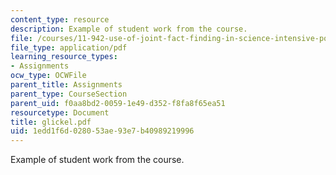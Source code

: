```yaml
---
content_type: resource
description: Example of student work from the course.
file: /courses/11-942-use-of-joint-fact-finding-in-science-intensive-policy-disputes-part-ii-spring-2004/1edd1f6d028053ae93e7b40989219996_glickel.pdf
file_type: application/pdf
learning_resource_types:
- Assignments
ocw_type: OCWFile
parent_title: Assignments
parent_type: CourseSection
parent_uid: f0aa8bd2-0059-1e49-d352-f8fa8f65ea51
resourcetype: Document
title: glickel.pdf
uid: 1edd1f6d-0280-53ae-93e7-b40989219996
---
```

Example of student work from the course.